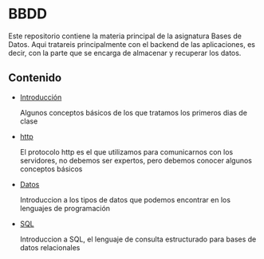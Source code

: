 # BBDD
Este repositorio contiene la materia principal de la asignatura Bases de Datos.
Aqui tratareis principalmente con el backend de las aplicaciones, es decir, con la parte que se encarga de almacenar y recuperar los datos.

## Contenido
- [Introducción](01_introduccion.md)
  
  Algunos conceptos básicos de los que tratamos los primeros dias de clase
- [http](02_http.md)
    
    El protocolo http es el que utilizamos para comunicarnos con los servidores, no debemos ser expertos, pero debemos conocer algunos conceptos básicos
- [Datos](03_datos.md)

    Introduccion a los tipos de datos que podemos encontrar en los lenguajes de programación
- [SQL](04_sql_intro.md)

    Introduccion a SQL, el lenguaje de consulta estructurado para bases de datos relacionales